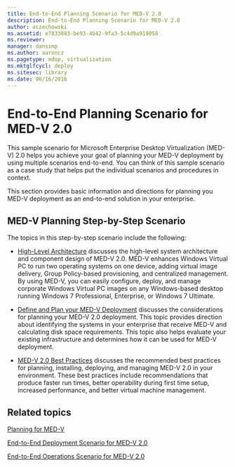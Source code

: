 ```yaml
---
title: End-to-End Planning Scenario for MED-V 2.0
description: End-to-End Planning Scenario for MED-V 2.0
author: aczechowski
ms.assetid: e7833883-be93-4b42-9fa3-5c4d9a919058
ms.reviewer: 
manager: dansimp
ms.author: aaroncz
ms.pagetype: mdop, virtualization
ms.mktglfcycl: deploy
ms.sitesec: library
ms.date: 06/16/2016
---
```



# End-to-End Planning Scenario for MED-V 2.0


This sample scenario for Microsoft Enterprise Desktop Virtualization (MED-V) 2.0 helps you achieve your goal of planning your MED-V deployment by using multiple scenarios end-to-end. You can think of this sample scenario as a case study that helps put the individual scenarios and procedures in context.

This section provides basic information and directions for planning you MED-V deployment as an end-to-end solution in your enterprise.

## MED-V Planning Step-by-Step Scenario


The topics in this step-by-step scenario include the following:

-   [High-Level Architecture](high-level-architecturemedv2.md) discusses the high-level system architecture and component design of MED-V 2.0. MED-V enhances Windows Virtual PC to run two operating systems on one device, adding virtual image delivery, Group Policy-based provisioning, and centralized management. By using MED-V, you can easily configure, deploy, and manage corporate Windows Virtual PC images on any Windows-based desktop running Windows 7 Professional, Enterprise, or Windows 7 Ultimate.

-   [Define and Plan your MED-V Deployment](define-and-plan-your-med-v-deployment.md) discusses the considerations for planning your MED-V 2.0 deployment. This topic provides direction about identifying the systems in your enterprise that receive MED-V and calculating disk space requirements. This topic also helps evaluate your existing infrastructure and determines how it can be used for MED-V deployment.

-   [MED-V 2.0 Best Practices](med-v-20-best-practices.md) discusses the recommended best practices for planning, installing, deploying, and managing MED-V 2.0 in your environment. These best practices include recommendations that produce faster run times, better operability during first time setup, increased performance, and better virtual machine management.

## Related topics


[Planning for MED-V](planning-for-med-v.md)

[End-to-End Deployment Scenario for MED-V 2.0](end-to-end-deployment-scenario-for-med-v-20.md)

[End-to-End Operations Scenario for MED-V 2.0](end-to-end-operations-scenario-for-med-v-20.md)

 

 





